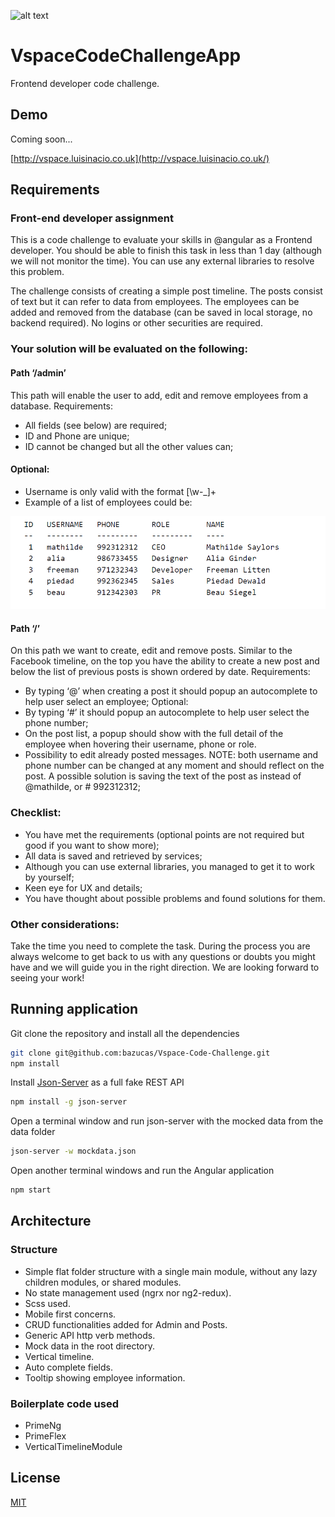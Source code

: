 ![alt text](https://image.freepik.com/free-vector/illustration-satellite_53876-5601.jpg)

# VspaceCodeChallengeApp

Frontend developer code challenge.

## Demo

Coming soon...

[http://vspace.luisinacio.co.uk](http://vspace.luisinacio.co.uk/)

## Requirements

### Front-end developer assignment
This is a code challenge to evaluate your skills in @angular as a Frontend developer. You
should be able to finish this task in less than 1 day (although we will not monitor the time).
You can use any external libraries to resolve this problem.

The challenge consists of creating a simple post timeline. The posts consist of text but it can
refer to data from employees. The employees can be added and removed from the database
(can be saved in local storage, no backend required). No logins or other securities are
required.

### Your solution will be evaluated on the following:

#### Path ‘/admin’
This path will enable the user to add, edit and remove employees from a database.
Requirements:
* All fields (see below) are required;
* ID and Phone are unique;
* ID cannot be changed but all the other values can;
#### Optional:
* Username is only valid with the format [\w-_]+ 
* Example of a list of employees could be: 

![alt text](./images/table.png)

#### Path ‘/’
On this path we want to create, edit and remove posts. Similar to the Facebook timeline, on
the top you have the ability to create a new post and below the list of previous posts is
shown ordered by date.
Requirements:
* By typing ‘@’ when creating a post it should popup an autocomplete to help user
select an employee;
Optional:
* By typing ‘#’ it should popup an autocomplete to help user select the phone number;
* On the post list, a popup should show with the full detail of the employee when
hovering their username, phone or role.
* Possibility to edit already posted messages.
NOTE: both username and phone number can be changed at any moment and should
reflect on the post. A possible solution is saving the text of the post as <employee id=”1”
field=”username”></employee> instead of @mathilde, or # 992312312;

### Checklist:

* You have met the requirements (optional points are not required but good if you want to
  show more);
* All data is saved and retrieved by services;
* Although you can use external libraries, you managed to get it to work by yourself;
* Keen eye for UX and details;
* You have thought about possible problems and found solutions for them.

### Other considerations:

Take the time you need to complete the task. During the process you are always welcome to
get back to us with any questions or doubts you might have and we will guide you in the right
direction. We are looking forward to seeing your work!

## Running application

Git clone the repository and install all the dependencies

```bash
git clone git@github.com:bazucas/Vspace-Code-Challenge.git
npm install
``` 
Install [Json-Server](https://github.com/typicode/json-server) as a full fake REST API

```bash
npm install -g json-server
```
Open a terminal window and run json-server with the mocked data from the data folder

```bash
json-server -w mockdata.json
```

Open another terminal windows and run the Angular application

```bash
npm start
```

## Architecture

### Structure

* Simple flat folder structure with a single main module, without any lazy children modules, or shared modules.
* No state management used (ngrx nor ng2-redux).
* Scss used.
* Mobile first concerns. 
* CRUD functionalities added for Admin and Posts.
* Generic API http verb methods.
* Mock data in the root directory.
* Vertical timeline.
* Auto complete fields.
* Tooltip showing employee information.

### Boilerplate code used

* PrimeNg
* PrimeFlex
* VerticalTimelineModule

## License
[MIT](https://choosealicense.com/licenses/mit/)
